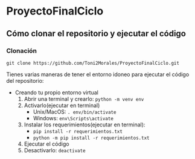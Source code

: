 # ProyectoFinalCiclo

## Cómo clonar el repositorio y ejecutar el código
### Clonación
`git clone https://github.com/Toni2Morales/ProyectoFinalCiclo.git`

Tienes varias maneras de tener el entorno idoneo para ejecutar el código del repositorio:

* Creando tu propio entorno virtual
    1. Abrir una terminal y crearlo: ```python -m venv env```
    2. Activarlo(ejecutar en terminal)
        - Unix/MacOS: `. env/bin/activate`
        - Windows: `env\Scripts\activate`
    3. Instalar los requerimientos(ejecutar en terminal): 
        - `pip install -r requerimientos.txt`
        - `python -m pip install -r requerimientos.txt`
    4. Ejecutar el código
    5. Desactivarlo: `deactivate`
